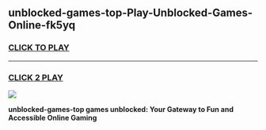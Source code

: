 
## unblocked-games-top-Play-Unblocked-Games-Online-fk5yq
<h3>
<a href="https://premium76.site?title=unblocked-games-top&ref=25A">CLICK TO PLAY</a></h3>
<hr>

<h3>
<a href="https://premium76.site?title=unblocked-games-top&ref=25A">CLICK 2 PLAY</a>
  
</h3>

<a href="https://premium76.site?title=unblocked-games-top&ref=25A"><img src="https://clearcache.store/games.png"></a>


**unblocked-games-top games unblocked: Your Gateway to Fun and Accessible Online Gaming**
